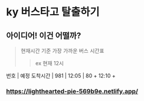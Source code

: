 # ky 버스타고 탈출하기

## 아이디어! 이건 어떨까?

> 현재시간 기준 가장 가까운 버스 시간표
> > ex 현재 12시


번호 | 예정 도착시간 |
981 |  12:05    |
80  +  12:10    +

### https://lighthearted-pie-569b9e.netlify.app/
